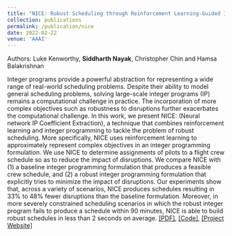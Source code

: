 ```yaml
---
title: "NICE: Robust Scheduling through Reinforcement Learning-Guided Integer Programming"
collection: publications
permalink: /publication/nice
date: 2022-02-22
venue: 'AAAI'
---
```

Authors: Luke Kenworthy, **Siddharth Nayak**, Christopher Chin and Hamsa Balakrishnan

Integer programs provide a powerful abstraction for representing a wide range of real-world scheduling problems. Despite their ability to model general scheduling problems, solving large-scale integer programs (IP) remains a computational challenge in practice. The incorporation of more complex objectives such as robustness to disruptions further exacerbates the computational challenge. In this work, we present NICE: (Neural network IP Coefficient Extraction), a technique that combines reinforcement learning and integer programming to tackle the problem of robust scheduling. More specifically, NICE uses reinforcement learning to approximately represent complex objectives in an integer programming formulation.  We use NICE to determine assignments of pilots to a flight crew schedule so as to reduce the impact of disruptions. We compare NICE with (1) a baseline integer programming formulation that produces a feasible crew schedule, and (2) a robust integer programming formulation that explicitly tries to minimize the impact of disruptions. Our experiments show that, across a variety of scenarios, NICE produces schedules resulting in 33% to 48% fewer disruptions than the baseline formulation. Moreover, in more severely constrained scheduling scenarios in which the robust integer program fails to produce a schedule within 90 minutes, NICE is able to build robust schedules in less than 2 seconds on average. [[PDF]](https://arxiv.org/abs/2109.12171), [[Code]](https://github.com/nsidn98/NICE), [[Project Website]](https://nsidn98.github.io/NICE/)

<!-- Recommended citation: Your Namesdas, You. (2010). "Paper Title Number 2." <i>Journal 1</i>. 1(2). -->

